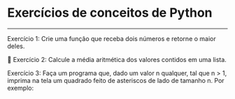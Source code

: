 # Exercícios de conceitos de Python
---

Exercício 1: Crie uma função que receba dois números e retorne o maior deles.

🚀 Exercício 2: Calcule a média aritmética dos valores contidos em uma lista.

Exercício 3: Faça um programa que, dado um valor n qualquer, tal que n > 1, imprima na tela um quadrado feito de asteriscos de lado de tamanho n. Por exemplo: